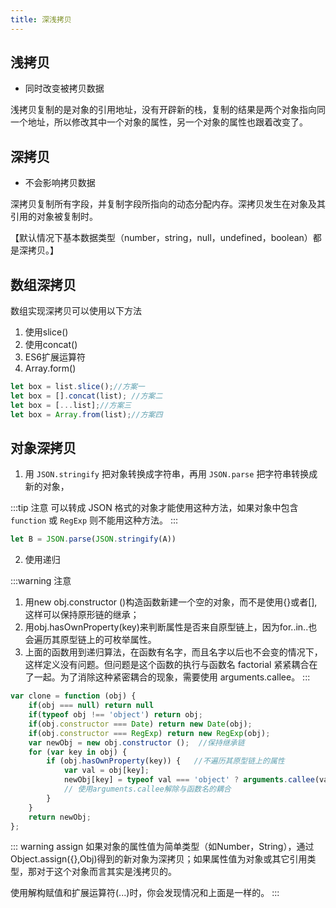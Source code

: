 ```yaml
---
title: 深浅拷贝
---
```


## 浅拷贝
* 同时改变被拷贝数据

浅拷贝复制的是对象的引用地址，没有开辟新的栈，复制的结果是两个对象指向同一个地址，所以修改其中一个对象的属性，另一个对象的属性也跟着改变了。

## 深拷贝
* 不会影响拷贝数据

深拷贝复制所有字段，并复制字段所指向的动态分配内存。深拷贝发生在对象及其引用的对象被复制时。

【默认情况下基本数据类型（number，string，null，undefined，boolean）都是深拷贝。】

## 数组深拷贝
数组实现深拷贝可以使用以下方法

1. 使用slice()
2. 使用concat()
3. ES6扩展运算符
4. Array.form()

```js
let box = list.slice();//方案一
let box = [].concat(list); //方案二
let box = [...list];//方案三
let box = Array.from(list);//方案四
```

## 对象深拷贝

1. 用 `JSON.stringify` 把对象转换成字符串，再用 `JSON.parse` 把字符串转换成新的对象，

:::tip 注意
可以转成 JSON 格式的对象才能使用这种方法，如果对象中包含 `function` 或 `RegExp` 则不能用这种方法。
:::

```js
let B = JSON.parse(JSON.stringify(A))
```

2. 使用递归

:::warning 注意
1. 用new obj.constructor ()构造函数新建一个空的对象，而不是使用{}或者[],这样可以保持原形链的继承；
2. 用obj.hasOwnProperty(key)来判断属性是否来自原型链上，因为for..in..也会遍历其原型链上的可枚举属性。
3. 上面的函数用到递归算法，在函数有名字，而且名字以后也不会变的情况下，这样定义没有问题。但问题是这个函数的执行与函数名 factorial 紧紧耦合在了一起。为了消除这种紧密耦合的现象，需要使用 arguments.callee。
:::

```js
var clone = function (obj) { 
    if(obj === null) return null 
    if(typeof obj !== 'object') return obj;
    if(obj.constructor === Date) return new Date(obj); 
    if(obj.constructor === RegExp) return new RegExp(obj);
    var newObj = new obj.constructor ();  //保持继承链
    for (var key in obj) {
        if (obj.hasOwnProperty(key)) {   //不遍历其原型链上的属性
            var val = obj[key];
            newObj[key] = typeof val === 'object' ? arguments.callee(val) : val; 
            // 使用arguments.callee解除与函数名的耦合
        }
    }  
    return newObj;  
}; 
```

::: warning assign
如果对象的属性值为简单类型（如Number，String），通过Object.assign({},Obj)得到的新对象为深拷贝；如果属性值为对象或其它引用类型，那对于这个对象而言其实是浅拷贝的。

使用解构赋值和扩展运算符(...)时，你会发现情况和上面是一样的。
:::

